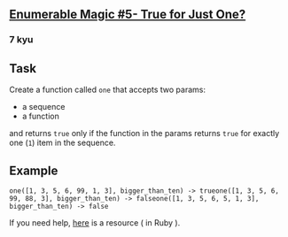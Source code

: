 <h2><a href=https://www.codewars.com/kata/54599705cbae2aa60b0011a4/train/javascript target="_blank">Enumerable Magic #5- True for Just One?</a></h2><h3>7 kyu</h3><h2 id="task">Task</h2><p>Create a function called <code>one</code> that accepts two params:</p><ul><li>a sequence </li><li>a function</li></ul><p>and returns <code>true</code> only if the function in the params returns <code>true</code> for exactly one (<code>1</code>) item in the sequence. </p><h2 id="example">Example</h2><pre><code>one([1, 3, 5, 6, 99, 1, 3], bigger_than_ten) -&gt; trueone([1, 3, 5, 6, 99, 88, 3], bigger_than_ten) -&gt; falseone([1, 3, 5, 6, 5, 1, 3], bigger_than_ten) -&gt; false</code></pre><p>If you need help, <a href="http://www.rubycuts.com/enum-one" data-turbolinks="false" target="_blank">here</a> is a resource ( in Ruby ).</p>